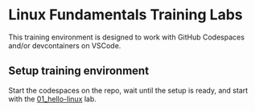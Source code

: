 # Linux Fundamentals Training Labs

This training environment is designed to work with GitHub Codespaces and/or devcontainers on VSCode.

## Setup training environment

Start the codespaces on the repo, wait until the setup is ready, and start with the [01_hello-linux](./01_hello-linux/README.md) lab.
